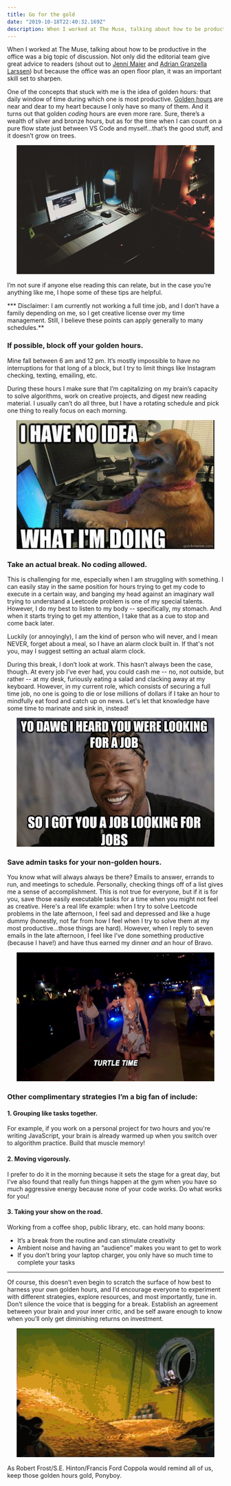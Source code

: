 ```yaml
---
title: Go for the gold
date: "2019-10-18T22:40:32.169Z"
description: When I worked at The Muse, talking about how to be productive in the office was a big topic of discussion. Not only did the editorial team give great advice to readers...
---
```

When I worked at The Muse, talking about how to be productive in the office was a big topic of discussion. Not only did the editorial team give great advice to readers (shout out to [Jenni Maier](https://www.themuse.com/advice/heres-how-to-succeed-when-youre-not-an-early-bird-or-a-night-owl) and [Adrian Granzella Larssen](https://www.themuse.com/advice/trust-me-this-time-management-strategy-never-fails)) but because the office was an open floor plan, it was an important skill set to sharpen.

One of the concepts that stuck with me is the idea of golden hours: that daily window of time during which one is most productive. [Golden hours](https://www.themuse.com/advice/trust-me-this-time-management-strategy-never-fails) are near and dear to my heart because I only have so many of them. And it turns out that golden *coding* hours are even more rare. Sure, there’s a wealth of silver and bronze hours, but as for the time when I can count on a pure flow state just between VS Code and myself…that’s the good stuff, and it doesn’t grow on trees.

<p align="center">
  <img width="460" height="300" src="./productive.png">
</p>

I’m not sure if anyone else reading this can relate, but in the case you’re anything like me, I hope some of these tips are helpful. 

*** Disclaimer: I am currently not working a full time job, and I don’t have a family depending on me, so I get creative license over my time management. Still, I believe these points can apply generally to many schedules.**

### If possible, block off your golden hours.
Mine fall between 6 am and 12 pm. It’s mostly impossible to have no interruptions for that long of a block, but I try to limit things like Instagram checking, texting, emailing, etc. 

During these hours I make sure that I’m capitalizing on my brain’s capacity to solve algorithms, work on creative projects, and digest new reading material. I usually can’t do all three, but I have a rotating schedule and pick one thing to really focus on each morning. 

<p align="center">
  <img width="460" height="300" src="./dogcode.png">
</p>


### Take an actual break. No coding allowed.

This is challenging for me, especially when I am struggling with something. I can easily stay in the same position for hours trying to get my code to execute in a certain way, and banging my head against an imaginary wall trying to understand a Leetcode problem is one of my special talents. However, I do my best to listen to my body -- specifically, my stomach. And when it starts trying to get my attention, I take that as a cue to stop and come back later. 

Luckily (or annoyingly), I am the kind of person who will never, and I mean NEVER, forget about a meal, so I have an alarm clock built in. If that's not you, may I suggest setting an actual alarm clock. 

During this break, I don’t look at work. This hasn’t always been the case, though. At every job I’ve ever had, you could cash me -- no, not outside, but rather  -- at my desk, furiously eating a salad and clacking away at my keyboard. However, in my current role, which consists of securing a full time job, no one is going to die or lose millions of dollars if I take an hour to mindfully eat food and catch up on news. Let's let that knowledge have some time to marinate and sink in, instead! 

<p align="center">
  <img width="460" height="300" src="./xhibit.png">
</p>

### Save admin tasks for your non-golden hours.

You know what will always always be there? Emails to answer, errands to run, and meetings to schedule. Personally, checking things off of a list gives me a sense of accomplishment. This is not true for everyone, but if it is for you, save those easily executable tasks for a time when you might not feel as creative. Here's a real life example: when I try to solve Leetcode problems in the late afternoon, I feel sad and depressed and like a huge dummy (honestly, not far from how I feel when I try to solve them at my most productive...those things are hard). However, when I reply to seven emails in the late afternoon, I feel like I’ve done something productive (because I have!) and have thus earned my dinner *and* an hour of Bravo. 

<p align="center">
  <img width="460" height="300" src="./tt.gif">
</p>

### Other complimentary strategies I’m a big fan of include:

#### 1. Grouping like tasks together. <br>
For example, if you work on a personal project for two hours and you're writing JavaScript, your brain is already warmed up when you switch over to algorithm practice. Build that muscle memory!

#### 2. Moving vigorously.<br>
 I prefer to do it in the morning because it sets the stage for a great day, but I’ve also found that really fun things happen at the gym when you have so much aggressive energy because none of your code works. Do what works for you!

#### 3. Taking your show on the road. <br>  
Working from a coffee shop, public library, etc. can hold many boons: 
- It’s a break from the routine and can stimulate creativity
- Ambient noise and having an “audience” makes you want to get to work
- If you don’t bring your laptop charger, you only have so much time to complete your tasks

---

Of course, this doesn’t even begin to scratch the surface of how best to harness your own golden hours, and I’d encourage everyone to experiment with different strategies, explore resources, and most importantly, tune in. Don’t silence the voice that is begging for a break. Establish an agreement between your brain and your inner critic, and be self aware enough to know when you’ll only get diminishing returns on investment. 

<p align="center">
  <img width="460" height="300" src="./smd.gif">
</p>

As Robert Frost/S.E. Hinton/Francis Ford Coppola would remind all of us, keep those golden hours gold, Ponyboy.
